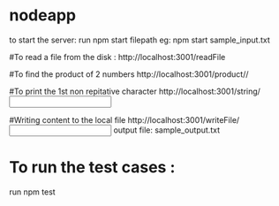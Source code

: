 # nodeapp

to start the server:
run npm start filepath
eg: npm start sample_input.txt


#To read a file from the disk :
http://localhost:3001/readFile

#To find the product of 2 numbers
http://localhost:3001/product/<input1>/<input2>

#To print the 1st non repitative character
http://localhost:3001/string/<input string>

#Writing content to the local file
http://localhost:3001/writeFile/<input content>
output file: sample_output.txt

# To run the test cases :
run npm test
